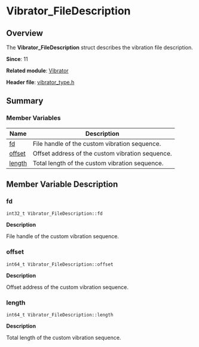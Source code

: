 # Vibrator_FileDescription


## Overview

The **Vibrator_FileDescription** struct describes the vibration file description.

**Since**: 11

**Related module**: [Vibrator](_vibrator.md)

**Header file**: [vibrator_type.h](vibrator_type_8h.md)


## Summary


### Member Variables

| Name| Description|
| -------- | -------- |
| [fd](#fd) | File handle of the custom vibration sequence. |
| [offset](#offset) | Offset address of the custom vibration sequence.|
| [length](#length) | Total length of the custom vibration sequence.|


## Member Variable Description


### fd

```
int32_t Vibrator_FileDescription::fd
```
**Description**

File handle of the custom vibration sequence.


### offset

```
int64_t Vibrator_FileDescription::offset
```
**Description**

 Offset address of the custom vibration sequence.

### length

```
int64_t Vibrator_FileDescription::length
```

**Description**

Total length of the custom vibration sequence.
